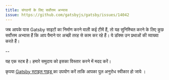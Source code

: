 ```yaml
---
title: संगठनों के लिए सर्वोत्तम अभ्यास
issue: https://github.com/gatsbyjs/gatsby/issues/14042
---
```


जब आपके पास Gatsby साइटों का निर्माण करने वाली कई टीमें हैं, तो यह सुनिश्चित करने के लिए कुछ सर्वोत्तम अभ्यास हैं कि आप पैमाने पर अच्छी तरह से काम कर रहे हैं। ये डॉक्स उन प्रथाओं की व्याख्या करते हैं।

<GuideList slug={props.slug} />

--

यह एक स्टब है। हमारे समुदाय को इसका विस्तार करने में मदद करें।

कृपया [Gatsby स्टाइल गाइड ](/contributing/gatsby-style-guide/) का उपयोग करें ताकि आपका पुल अनुरोध स्वीकार हो जाये ।
